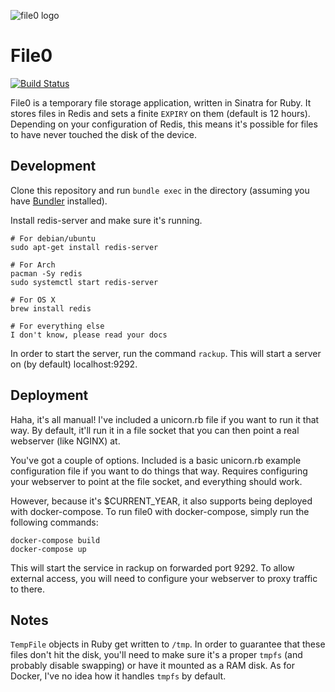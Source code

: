 ![file0 logo](https://raw.githubusercontent.com/s3krit/file0/master/logo.png)

File0
=====

[![Build Status](https://travis-ci.org/s3krit/file0.svg?branch=master)](https://travis-ci.org/s3krit/file0)

File0 is a temporary file storage application, written in Sinatra for Ruby. It
stores files in Redis and sets a finite `EXPIRY` on them (default is 12 hours).
Depending on your configuration of Redis, this means it's possible for files to
have never touched the disk of the device.

Development
-----------

Clone this repository and run `bundle exec` in the directory (assuming
you have [Bundler](http://bundler.io/) installed). 

Install redis-server and make sure it's running.

```
# For debian/ubuntu
sudo apt-get install redis-server

# For Arch
pacman -Sy redis
sudo systemctl start redis-server

# For OS X
brew install redis

# For everything else
I don't know, please read your docs
```

In order to start the server, run the command `rackup`. This will start a
server on (by default) localhost:9292.

Deployment
----------

Haha, it's all manual! I've included a unicorn.rb file if you want to run it
that way. By default, it'll run it in a file socket that you can then point a
real webserver (like NGINX) at.

You've got a couple of options. Included is a basic unicorn.rb example
configuration file if you want to do things that way. Requires configuring your
webserver to point at the file socket, and everything should work.

However, because it's $CURRENT_YEAR, it also supports being deployed with
docker-compose. To run file0 with docker-compose, simply run the following
commands:

```
docker-compose build
docker-compose up
```

This will start the service in rackup on forwarded port 9292. To allow external
access, you will need to configure your webserver to proxy traffic to there.

Notes
-----

`TempFile` objects in Ruby get written to `/tmp`. In order to guarantee that
these files don't hit the disk, you'll need to make sure it's a proper `tmpfs`
(and probably disable swapping) or have it mounted as a RAM disk. As for Docker,
I've no idea how it handles `tmpfs` by default.
